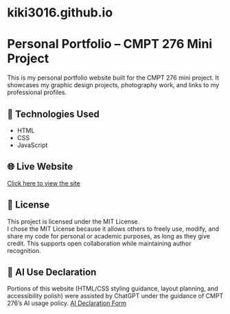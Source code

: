# kiki3016.github.io
# Personal Portfolio – CMPT 276 Mini Project

This is my personal portfolio website built for the CMPT 276 mini project. It showcases my graphic design projects, photography work, and links to my professional profiles.

## 🔧 Technologies Used
- HTML
- CSS
- JavaScript

## 🌐 Live Website
[Click here to view the site](https://kiki3016.github.io/)

## 📄 License  
This project is licensed under the MIT License.  
I chose the MIT License because it allows others to freely use, modify, and share my code for personal or academic purposes, as long as they give credit. This supports open collaboration while maintaining author recognition.


## 🧠 AI Use Declaration
Portions of this website (HTML/CSS styling guidance, layout planning, and accessibility polish) were assisted by ChatGPT under the guidance of CMPT 276’s AI usage policy.
[AI Declaration Form](Mini-project_AI_Declaration_Jaskirat_Kaur_301638761)